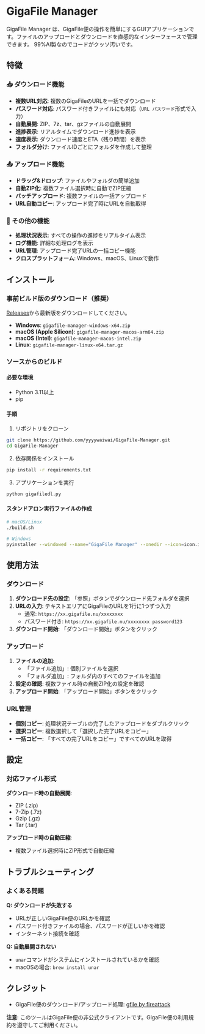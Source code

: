 # GigaFile Manager

GigaFile Manager は、GigaFile便の操作を簡単にするGUIアプリケーションです。ファイルのアップロードとダウンロードを直感的なインターフェースで管理できます。
99%AI製なのでコードがクッソ汚いです。

## 特徴

### 📥 ダウンロード機能
- **複数URL対応**: 複数のGigaFileのURLを一括でダウンロード
- **パスワード対応**: パスワード付きファイルにも対応（`URL パスワード`形式で入力）
- **自動展開**: ZIP、7z、tar、gzファイルの自動展開
- **進捗表示**: リアルタイムでダウンロード進捗を表示
- **速度表示**: ダウンロード速度とETA（残り時間）を表示
- **フォルダ分け**: ファイルIDごとにフォルダを作成して整理

### 📤 アップロード機能
- **ドラッグ&ドロップ**: ファイルやフォルダの簡単追加
- **自動ZIP化**: 複数ファイル選択時に自動でZIP圧縮
- **バッチアップロード**: 複数ファイルの一括アップロード
- **URL自動コピー**: アップロード完了時にURLを自動取得

### 🔧 その他の機能
- **処理状況表示**: すべての操作の進捗をリアルタイム表示
- **ログ機能**: 詳細な処理ログを表示
- **URL管理**: アップロード完了URLの一括コピー機能
- **クロスプラットフォーム**: Windows、macOS、Linuxで動作

## インストール

### 事前ビルド版のダウンロード（推奨）

[Releases](https://github.com/yyyywaiwai/GigaFile-Manager/releases)から最新版をダウンロードしてください。

- **Windows**: `gigafile-manager-windows-x64.zip`
- **macOS (Apple Silicon)**: `gigafile-manager-macos-arm64.zip`
- **macOS (Intel)**: `gigafile-manager-macos-intel.zip`
- **Linux**: `gigafile-manager-linux-x64.tar.gz`

### ソースからのビルド

#### 必要な環境
- Python 3.11以上
- pip

#### 手順

1. リポジトリをクローン
```bash
git clone https://github.com/yyyywaiwai/GigaFile-Manager.git
cd GigaFile-Manager
```

2. 依存関係をインストール
```bash
pip install -r requirements.txt
```

3. アプリケーションを実行
```bash
python gigafiledl.py
```

#### スタンドアロン実行ファイルの作成

```bash
# macOS/Linux
./build.sh

# Windows
pyinstaller --windowed --name="GigaFile Manager" --onedir --icon=icon.ico gigafiledl.py
```

## 使用方法

### ダウンロード

1. **ダウンロード先の設定**: 「参照」ボタンでダウンロード先フォルダを選択
2. **URLの入力**: テキストエリアにGigaFileのURLを1行に1つずつ入力
   - 通常: `https://xx.gigafile.nu/xxxxxxxx`
   - パスワード付き: `https://xx.gigafile.nu/xxxxxxxx password123`
3. **ダウンロード開始**: 「ダウンロード開始」ボタンをクリック

### アップロード

1. **ファイルの追加**: 
   - 「ファイル追加」: 個別ファイルを選択
   - 「フォルダ追加」: フォルダ内のすべてのファイルを追加
2. **設定の確認**: 複数ファイル時の自動ZIP化の設定を確認
3. **アップロード開始**: 「アップロード開始」ボタンをクリック

### URL管理

- **個別コピー**: 処理状況テーブルの完了したアップロードをダブルクリック
- **選択コピー**: 複数選択して「選択した完了URLをコピー」
- **一括コピー**: 「すべての完了URLをコピー」ですべてのURLを取得

## 設定

### 対応ファイル形式

**ダウンロード時の自動展開**:
- ZIP (.zip)
- 7-Zip (.7z)
- Gzip (.gz)
- Tar (.tar)

**アップロード時の自動圧縮**:
- 複数ファイル選択時にZIP形式で自動圧縮

## トラブルシューティング

### よくある問題

**Q: ダウンロードが失敗する**
- URLが正しいGigaFile便のURLかを確認
- パスワード付きファイルの場合、パスワードが正しいかを確認
- インターネット接続を確認

**Q: 自動展開されない**
- `unar`コマンドがシステムにインストールされているかを確認
- macOSの場合: `brew install unar`

## クレジット
- GigaFile便のダウンロード/アップロード処理: [gfile by fireattack](https://github.com/fireattack/gfile)

**注意**: このツールはGigaFile便の非公式クライアントです。GigaFile便の利用規約を遵守してご利用ください。
